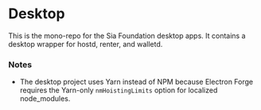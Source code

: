 # Desktop

This is the mono-repo for the Sia Foundation desktop apps. It contains a desktop wrapper for hostd, renter, and walletd.

### Notes

- The desktop project uses Yarn instead of NPM because Electron Forge requires the Yarn-only `nmHoistingLimits` option for localized node_modules.
